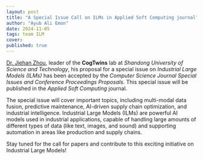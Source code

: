 ```yaml
---
layout: post
title: "A Special Issue Call on ILMs in Applied Soft Computing journal"
author: "Ayub Ali Emon"
date: 2024-11-05
tags: team ILM
cover: 
published: true
---
```


[Dr. Jiehan Zhou](/jiehan_zhou/), leader of the **CogTwins** lab at *Shandong University of Science and Technology*, his proposal for a special issue on *Industrial Large Models (ILMs)* has been accepted by the *Computer Science Journal Special Issues and Conference Proceedings Proposals*. This special issue will be published in the *Applied Soft Computing* journal.


The special issue will cover important topics, including multi-modal data fusion, predictive maintenance, AI-driven supply chain optimization, and industrial intelligence. Industrial Large Models (ILMs) are powerful AI models used in industrial applications, capable of handling large amounts of different types of data (like text, images, and sound) and supporting automation in areas like production and supply chains.


Stay tuned for the call for papers and contribute to this exciting initiative on Industrial Large Models!